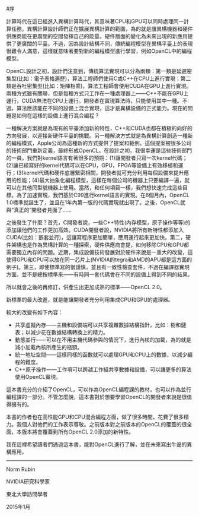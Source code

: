 #序

計算時代在這已經進入異構計算時代，其意味著CPU和GPU可以同時處理同一計算任務。異構計算設計師們正在擴展異構計算的範圍，為的就是讓異構機器和硬件供應商能在更廣闊的空間發揮自己的能量。硬件層面的變化為未來出現的新應用提供了更廣闊的平臺。不過，因為設計結構不同，傳統編程模型在異構平臺上的表現很難令人滿意，這樣就意味著要對新的編程模型進行學習，例如OpenCL中的編程模型。

OpenCL設計之初，設計們注意到，傳統算法實現可以分為兩類：第一類是延遲密集型(比如：電子表格遍歷)，算法工程師們使用C或C++在CPU上進行實現；第二類是吞吐密集型(比如：矩陣相乘)，算法工程師會使用CUDA在GPU上進行實現。兩種方式雖有關聯，但是每種方式只工作在一種處理器上——C++不能在GPU上運行，CUDA無法在CPU上運行。開發者在實現算法時，只能使用其中一種。不過，算法應該能在不同的設備上混合實現，這才是異構設備的正式能力。現在的問題是如何在這樣的設備上進行混合編程？

一種解決方案就是為現有的平臺添加新的特性，C++和CUDA也都在積極的向好的方向發展，以迎接新硬件平臺的挑戰。另一種解決方式就是為異構計算創造一種新的編程模式，Apple公司為這種新的方式提供了提案和範例。這個提案被很多公司的技術部門重新定義，最終形成OpenCL。在設計之初，我很幸運是這些技術部門的一員。我們對kernel語言有著很多的預期：(1)讓開發者只寫一次kernel代碼；(2)讓已經寫好的kernel代碼可以在CPU，GPU，FPGA等設備上有效移植和運行；(3)kernel代碼和硬件底層緊密相關，開發者就可充分利用每個設備來提升應用的性能；(4)最大抽象化編程模型，這樣在每個公司的機器上只要編譯一遍，就可以在其他同型號機器上使用。當然，和任何項目一樣，我們想快速完成這些目標。為了加速實現，我們基於C99進行kernel語言的實現。在6個月內，OpenCL 1.0標準就誕生了，並且在1年內第一版的代碼實現就出現了。之後，OpenCL就與“真正的”開發者見面了……

之後發生了什麼？首先，C開發者說，一些C++特性(內存模型，原子操作等等)的添加讓他們的工作更加高效。CUDA開發者說，NVIDIA將所有新特性都添加入CUDA(比如：嵌套並行)，這讓寫程序更加簡單，應用運行起來更加快。第二，硬件架構也是作為異構計算的一種探索，硬件供應商會提，如何移除CPU和GPU都需要獨立內存的問題。近期，集成設備技術發展對於硬件來說是一重大的改變，這使得GPU和CPU可以放在同一芯片上(NVIDIA的tegra和AMD的APU都是這方面的例子)。第三，即使標準寫的很謹慎，並且有一致性檢查套件，不過在編譯器實現方面，並不是總按標準來——有時同一套代碼會在不同的設備上得到不同的結果。

所以就會之後的再修訂，併產生出更加成熟的標準——OpenCL 2.0。

新標準的最大改進，就是能讓開發者充分利用集成CPU和GPU的處理器。

較大的改變有如下內容：

- 共享虛擬內存——主機和設備端可以共享複雜數據結構指針，比如：樹和鏈表；以減少花在數據結構轉換上的精力。
- 動態並行——可以在不用主機代碼參與的情況下，進行內核的加載，為的就是減小加載內核所產生的瓶頸。
- 統一地址空間——這樣同樣的函數就可以處理GPU和CPU上的數據，以減少編程的難度。
- C++原子操作——工作項可以跨越工作組共享數據和設備，可以讓更多的算法使用OpenCL實現。

這本書充分的介紹了OpenCL，可以作為OpenCL編程課的教材，也可以作為並行編程課的一部分。不管怎麼說，這本書對於想要學習OpenCL的開發者來說是很值得擁有的。

本書的作者也在高性能GPU和CPU混合編程方面，做了很多時間，花費了很多精力。我個人對他們的工作表示尊敬。之前版本對之前版本的OpenCL的覆蓋的很全面，本版本將會覆蓋到所有OpenCL 2.0添加的新特性。

我在這裡希望讀者們通過這本書，能對OpenCL進行了解，並在未來寫出牛逼的異構應用。

------------------

Norm Rubin

NVIDIA研究科學家

東北大學訪問學者

2015年1月




